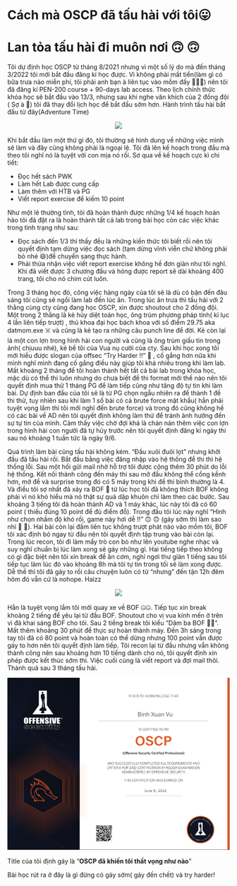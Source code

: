 # Cách mà OSCP đã tấu hài với tôi😛

<h1>Lan tỏa tấu hài đi muôn nơi  🙃 🙃</h1>
<!--more-->
Tôi dự định học OSCP từ tháng 8/2021 nhưng vì một số lý do mà đến tháng 3/2022 tôi mới bắt đầu đăng kí học được. Vì không phải mất tiền(làm gì có bữa trưa nào miễn phí, tôi phải anh bạn à liên tục vào mồm đấy 🤪🤪🤪)  nên tôi đã đăng kí PEN-200 course + 90-days lab access. Theo lịch chính thức khóa học sẽ bắt đầu vào 13/3, nhưng sau khi nghe văn khích của 2 đồng đội ( Sợ à 🙂) tôi đã thay đổi lịch học để bắt đầu sớm hơn. Hành trình tấu hài bắt đầu từ đây(Adventure Time)

<p align="center">
<img src="/oscp/spider.png">
</p>

Khi bắt đầu làm một thứ gì đó, tôi thường sẽ hình dung về những việc mình sẽ làm và đây cũng không phải là ngoại lệ. Tôi đã lên kế hoạch trong đầu mà theo tôi nghĩ nó là tuyệt vời con mịa nó rồi. Sơ qua về kế hoạch cực kì chi tiết:

- Đọc hết sách PWK
- Làm hết Lab được cung cấp
- Làm thêm với HTB và PG
- Viết report exercise để kiếm 10 point

Như một lẽ thường tình, tôi đã hoàn thành được những 1/4 kế hoạch hoàn hảo tôi đã đặt ra là hoàn thành tất cả lab trong bài học còn các việc khác trong tình trạng như sau:

- Đọc sách đến 1/3 thì thấy đều là những kiến thức tôi biết rồi nên tôi quyết định tạm dừng việc đọc sách (tạm dừng vĩnh viễn chứ không phải bỏ nhé 😄)để chuyển sang thực hành.
- Phải thừa nhận việc viết report exercise không hề đơn giản như tôi nghĩ. Khi đã viết được 3 chương đầu và hóng được report sẽ dài khoảng 400 trang, tôi cho nó chim cút luôn.

Trong 3 tháng học đó, công việc hàng ngày của tôi sẽ là dù có bận đến đâu sáng tôi cũng sẽ ngồi làm lab đến lúc ăn. Trong lúc ăn trưa thì tấu hài với 2 thằng cùng cty cũng đang học OSCP, xin được shoutout cho 2 đồng đội. Một trong 2 thằng là kẻ hủy diệt toán học, ông trùm phương pháp tính( kỉ lục 4 lần liên tiếp trượt) , thủ khoa đại học bách khoa với số điểm 29.75 aka datmom.exe ☠️ và cũng là kẻ tạo ra những câu punch line để đời. Kẻ còn lại là một con lợn trong hình hài con người và cũng là ông trùm giấu tin trong ảnh( chịuuu nhé), kẻ bề tôi của Vua nụ cười của cty. Sau khi học xong tôi mới hiểu được slogan của offsec “Try Harder !!” 💯 , cố gắng hơn nữa khi mình nghĩ mình đang cố gắng điều này giúp tôi khá nhiều trong khi làm lab. Mất khoảng 2 tháng để tôi hoàn thành hết tất cả bài lab trong khóa học, mặc dù có thể thi luôn nhưng do chưa biết đề thi format mới thế nào nên tôi quyết định mua thử 1 tháng PG để làm tiếp cũng như tăng độ tự tin khi làm bài. Dự định ban đầu của tôi sẽ là từ PG chọn ngẫu nhiên ra để thành 1 đề thi thử, tuy nhiên sau khi làm 1 số bài có cả brute force mật khẩu( hẳn phải tuyệt vọng lắm thì tôi mới nghĩ đến brute force) và trong đó cũng không hề có các bài về AD nên tôi quyết định không làm thử để tránh ảnh hưởng đến sự tự tin của mình. Cảm thấy việc chờ đợi khá là chán nản thêm việc con lợn trong hình hài con người đã tự hủy trước nên tôi quyết định đăng kí ngày thi sau nó khoảng 1 tuần tức là ngày 9/6.

Quá trình làm bài cũng tấu hài không kém. “Đầu xuôi đuôi lọt” nhưng khởi đầu đã tấu hài rồi. Bắt đầu bằng việc đăng nhập vào hệ thống để thi thì hệ thống lỗi. Sau một hồi gửi mail nhờ hỗ trợ tôi được cộng thêm 30 phút do lỗi hệ thống. Kết nối thành công đến máy thi sau mở đầu không thể cồng kềnh hơn, mở đề và surprise trong đó có 5 máy trong khi đề thi bình thường là 4. Và điều tôi sợ nhất đã xảy ra BOF 🙂 từ lúc học tôi đã không thích BOF không phải vì nó khó hiểu mà nó thật sự quá dập khuôn chỉ làm theo các bước. Sau khoảng 3 tiếng tôi đã hoàn thành AD và 1 máy khác, lúc này tôi đã có 60 point ( thiếu đúng 10 point để đủ điểm đỗ). Trong đầu tôi lúc này nghĩ “Hình như chọn nhầm độ khó rồi, game này hơi dễ !!” 🙃 🙃  (gáy sớm thì làm sao nhỉ 🙂 🙂). Hai bài còn lại đấm liên tục không trượt phát nào vào mồm tôi, BOF tôi xác định bỏ ngay từ đầu nên tôi quyết định tập trung vào bài còn lại. Trong lúc recon, tôi đi làm mấy trò con bò như lên youtube nghe nhạc và suy nghĩ chuẩn bị lúc làm xong sẽ gáy những gì. Hai tiếng tiếp theo không có gì đặc biệt nên tôi xin break để ăn cơm, nghỉ ngơi thư giãn 1 tiếng sau tôi tiếp tục làm lúc đó vào khoảng 8h mà tôi tự tin trong tối sẽ làm xong được. Dễ thế thì tôi đã gáy to rồi câu chuyện luôn có từ “nhưng” đến tận 12h đêm hôm đó vẫn cứ là nohope. Haizz

<p align="center">
<img src="/oscp/ahshit.png">
</p>
Hẳn là tuyệt vọng lắm tôi mới quay xe về BOF 🤐🤐. Tiếp tục xin break khoảng 2 tiếng để yêu lại từ đầu BOF. Shoutout cho vị vua kính mến ở trên vì đã khai sáng BOF cho tôi. Sau 2 tiếng break tôi kiểu “Dăm ba BOF 🤣🤣”. Mất thêm khoảng 30 phút để thực sự hoàn thành máy. Đến 3h sáng trong tay tôi đã có 80 point và hoàn toàn có thể dừng nhưng 100 point vẫn được gáy to hơn nên tôi quyết định làm tiếp. Tôi recon lại từ đầu nhưng vẫn không thành công nên sau khoảng hơn 10 tiếng dành cho nó, tôi quyết định xin phép được kết thúc sớm thi. Việc cuối cùng là viết report và đợi mail thôi. Thành quả sau 3 tháng tấu hài.

![](oscp.png)

Title của tôi định gáy là “**OSCP đã khiến tôi thất vọng như nào**”

Bài học rút ra ở đây là gì đừng có gáy sớm( gáy đến chết)  và try harder!
